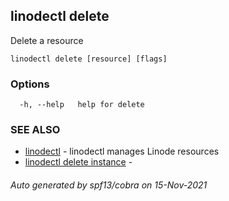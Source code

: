 ## linodectl delete

Delete a resource

```
linodectl delete [resource] [flags]
```

### Options

```
  -h, --help   help for delete
```

### SEE ALSO

* [linodectl](linodectl.md)	 - linodectl manages Linode resources
* [linodectl delete instance](linodectl_delete_instance.md)	 - 

###### Auto generated by spf13/cobra on 15-Nov-2021
